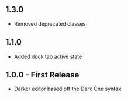 ## 1.3.0
* Removed deprecated classes


## 1.1.0
* Added dock tab active state


## 1.0.0 - First Release
* Darker editor based off the Dark One syntax
